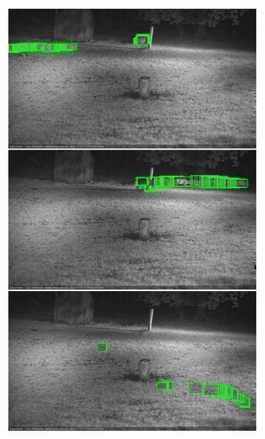 ![20201018-202824-203828](in2/20201018/20201018-202824-203828_0_.jpg)
![20201018-203834-204838](in2/20201018/20201018-203834-204838_0_.jpg)
![20201018-214945-215949](in2/20201018/20201018-214945-215949_0_.jpg)
